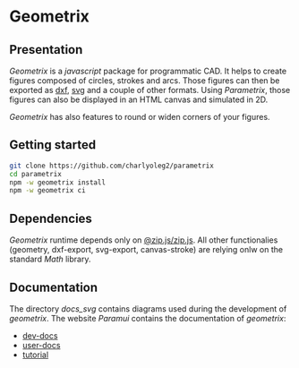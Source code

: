 Geometrix
=========


Presentation
------------

*Geometrix* is a *javascript* package for programmatic CAD. It helps to create figures composed of circles, strokes and arcs. Those figures can then be exported as [dxf](https://en.wikipedia.org/wiki/AutoCAD_DXF), [svg](https://www.w3.org/Graphics/SVG/) and a couple of other formats. Using *Parametrix*, those figures can also be displayed in an HTML canvas and simulated in 2D.

*Geometrix* has also features to round or widen corners of your figures.


Getting started
---------------

```bash
git clone https://github.com/charlyoleg2/parametrix
cd parametrix
npm -w geometrix install
npm -w geometrix ci
```

Dependencies
------------

*Geometrix* runtime depends only on [@zip.js/zip.js](https://www.npmjs.com/package/@zip.js/zip.js). All other functionalies (geometry, dxf-export, svg-export, canvas-stroke) are relying onlw on the standard *Math* library.


Documentation
-------------

The directory *docs_svg* contains diagrams used during the development of *geometrix*. The website *Paramui* contains the documentation of *geometrix*:

- [dev-docs](https://charlyoleg2.github.io/parametrix/docs/geom_dev)
- [user-docs](https://charlyoleg2.github.io/parametrix/docs/geom_user)
- [tutorial](https://charlyoleg2.github.io/parametrix/docs/geom_tutorial)

